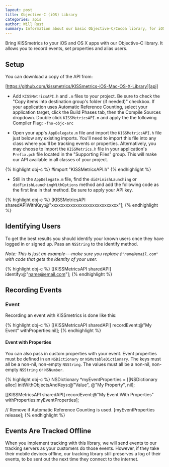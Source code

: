 ```yaml
---
layout: post
title: Objective-C (iOS) Library
categories: apis
author: Will Rust
summary: Information about our basic Objective-C/Cocoa library, for iOS and OS X apps.
---
```

Bring KISSmetrics to your iOS and OS X apps with our Objective-C library. It allows you to record events, set properties and alias users. 

## Setup

You can download a copy of the API from:

[https://github.com/kissmetrics/KISSmetrics-iOS-Mac-OS-X-Library][api]

* Add `KISSMetricsAPI.h` and `.m` files to your project. Be sure to check the "Copy items into destination group's folder (if needed)" checkbox. If your application uses Automatic Reference Counting, select your application target, click the Build Phases tab, then the Compile Sources dropdown. Double click `KISSMetricsAPI.m` and apply the the following Compiler Flag: `-fno-objc-arc`

* Open your app's `AppDelegate.m` file and import the `KISSMetricsAPI.h` file just below any existing imports. You'll need to import this file into any class where you'll be tracking events or properties. Alternatively, you may choose to import the `KISSMetrics.h` file in your application's `Prefix.pch` file located in the "Supporting Files" group. This will make our API available in all classes of your project. 

{% highlight obj-c %}
#import "KISSMetricsAPI.h"
{% endhighlight %}

* Still in the `AppDelegate.m` file, find the `didFinishLaunching` or `didFinishLaunchingWithOptions` method and add the following code as the first line in that method. Be sure to apply your API key.

{% highlight obj-c %}
[KISSMetricsAPI sharedAPIWithKey:@"xxxxxxxxxxxxxxxxxxxxxxxxxxxx"];
{% endhighlight %}

## Identifying Users

To get the best results you should identify your known users once they have logged in or signed up. Pass an `NSString` to the identify method.

*Note: This is just an example---make sure you replace `@"name@email.com"` with code that gets the identity of your user.*

{% highlight obj-c %}
[[KISSMetricsAPI sharedAPI] identify:@"name@email.com"];
{% endhighlight %}

## Recording Events

### Event

Recording an event with KISSmetrics is done like this:

{% highlight obj-c %}
[[KISSMetricsAPI sharedAPI] recordEvent:@"My Event" withProperties:nil];
{% endhighlight %}

#### Event with Properties

You can also pass in custom properties with your event. Event properties must be defined in an `NSDictionary` or `NSMutableDictionary`. The keys must all be a non-nil, non-empty `NSString`. The values must all be a non-nil, non-empty `NSString` or `NSNumber`.

{% highlight obj-c %}
NSDictionary *myEventProperties = [[NSDictionary alloc]
  initWithObjectsAndKeys:@"Value", @"My Property", nil];

[[KISSMetricsAPI sharedAPI] recordEvent:@"My Event With Properties"
  withProperties:myEventProperties];

// Remove if Automatic Reference Counting is used. 
[myEventProperties release];
{% endhighlight %}

## Events Are Tracked Offline

When you implement tracking with this library, we will send events to our tracking servers as your customers do those events. However, if they take their mobile devices offline, our tracking library still preserves a log of their events, to be sent out the next time they connect to the internet.

[api]: https://github.com/kissmetrics/KISSmetrics-iOS-Mac-OS-X-Library